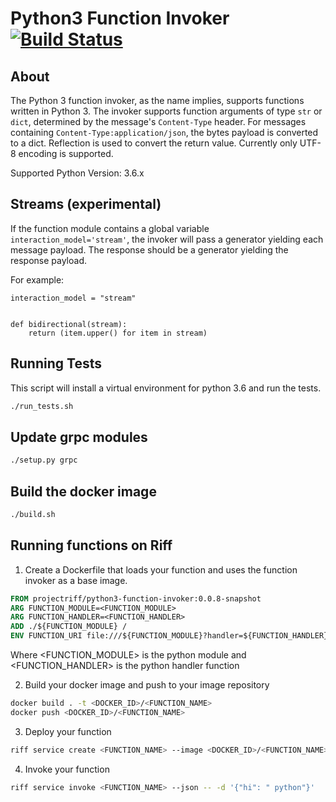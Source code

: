 # Python3 Function Invoker [![Build Status](https://travis-ci.org/projectriff/python3-function-invoker.svg?branch=master)](https://travis-ci.org/projectriff/python3-function-invoker)

## About

The Python 3 function invoker, as the name implies, supports functions written in Python 3.  The invoker supports function arguments of type `str` or `dict`, determined by the message's `Content-Type` header.
For messages containing `Content-Type:application/json`, the bytes payload is converted to a dict. Reflection is used to convert the return value. Currently only UTF-8 encoding is supported.

Supported Python Version: 3.6.x

## Streams (experimental)
If the function module contains a global variable `interaction_model='stream'`, the invoker will pass a generator yielding each message payload. The response should be a generator yielding the response payload.

For example:

```
interaction_model = "stream"


def bidirectional(stream):
    return (item.upper() for item in stream)
```

## Running Tests

This script will install a virtual environment for python 3.6 and run the tests.

```bash
./run_tests.sh
```

## Update grpc modules

```bash
./setup.py grpc
```

## Build the docker image

```bash
./build.sh
```

## Running functions on Riff

1. Create a Dockerfile that loads your function and uses the function invoker as a base image.
```Dockerfile
FROM projectriff/python3-function-invoker:0.0.8-snapshot
ARG FUNCTION_MODULE=<FUNCTION_MODULE>
ARG FUNCTION_HANDLER=<FUNCTION_HANDLER>
ADD ./${FUNCTION_MODULE} /
ENV FUNCTION_URI file:///${FUNCTION_MODULE}?handler=${FUNCTION_HANDLER}
```
Where <FUNCTION_MODULE> is the python module and <FUNCTION_HANDLER> is the python handler function

2. Build your docker image and push to your image repository

```bash
docker build . -t <DOCKER_ID>/<FUNCTION_NAME>
docker push <DOCKER_ID>/<FUNCTION_NAME>
```

3. Deploy your function

```bash
riff service create <FUNCTION_NAME> --image <DOCKER_ID>/<FUNCTION_NAME>
```

4. Invoke your function

```bash
riff service invoke <FUNCTION_NAME> --json -- -d '{"hi": " python"}'
```
